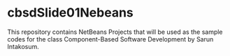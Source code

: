 # cbsdSlide01Nebeans
This repository contains NetBeans Projects that will be used as the sample codes for the class Component-Based Software Development by Sarun Intakosum.
